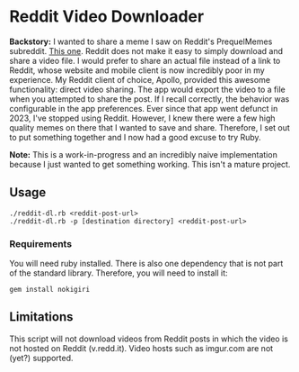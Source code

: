 # Reddit Video Downloader

**Backstory:** I wanted to share a meme I saw on Reddit's PrequelMemes subreddit. [This one](https://old.reddit.com/r/PrequelMemes/comments/fp280f/this_is_my_magnum_opus_my_creme_de_la_creme/). Reddit does not make it easy to simply download and share a video file. I would prefer to share an actual file instead of a link to Reddit, whose website and mobile client is now incredibly poor in my experience. My Reddit client of choice, Apollo, provided this awesome functionality: direct video sharing. The app would export the video to a file when you attempted to share the post. If I recall correctly, the behavior was configurable in the app preferences. Ever since that app went defunct in 2023, I've stopped using Reddit. However, I knew there were a few high quality memes on there that I wanted to save and share. Therefore, I set out to put something together and I now had a good excuse to try Ruby.

**Note:** This is a work-in-progress and an incredibly naive implementation because I just wanted to get something working. This isn't a mature project.

## Usage
```
./reddit-dl.rb <reddit-post-url>
./reddit-dl.rb -p [destination directory] <reddit-post-url>
```
### Requirements
You will need ruby installed. There is also one dependency that is not part of the standard library. Therefore, you will need to install it:
```
gem install nokigiri
```

## Limitations
This script will not download videos from Reddit posts in which the video is not hosted on Reddit (v.redd.it). Video hosts such as imgur.com are not (yet?) supported.
